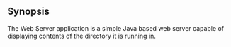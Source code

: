 
## Synopsis

The Web Server application is a simple Java based web server capable of displaying contents of the directory it is running in.




